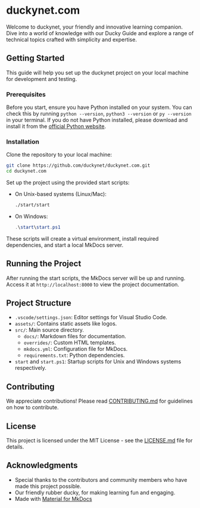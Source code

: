 # duckynet.com


Welcome to duckynet, your friendly and innovative learning companion. Dive into a world of knowledge with our Ducky Guide and explore a range of technical topics crafted with simplicity and expertise.

## Getting Started

This guide will help you set up the duckynet project on your local machine for development and testing.

### Prerequisites

Before you start, ensure you have Python installed on your system. You can check this by running `python --version`, `python3 --version` or `py --version` in your terminal.
If you do not have Python installed, please download and install it from the [official Python website](https://www.python.org/downloads/).

### Installation

Clone the repository to your local machine:

```bash
git clone https://github.com/duckynet/duckynet.com.git
cd duckynet.com
```

Set up the project using the provided start scripts:

- On Unix-based systems (Linux/Mac):
  ```bash
  ./start/start
  ```
- On Windows:
  ```powershell
  .\start\start.ps1
  ```

These scripts will create a virtual environment, install required dependencies, and start a local MkDocs server.

## Running the Project

After running the start scripts, the MkDocs server will be up and running. Access it at `http://localhost:8000` to view the project documentation.

## Project Structure

- `.vscode/settings.json`: Editor settings for Visual Studio Code.
- `assets/`: Contains static assets like logos.
- `src/`: Main source directory.
  - `docs/`: Markdown files for documentation.
  - `overrides/`: Custom HTML templates.
  - `mkdocs.yml`: Configuration file for MkDocs.
  - `requirements.txt`: Python dependencies.
- `start` and `start.ps1`: Startup scripts for Unix and Windows systems respectively.

## Contributing

We appreciate contributions! Please read [CONTRIBUTING.md](https://github.com/duckynet/duckynet.com/contributing.md) for guidelines on how to contribute.

## License

This project is licensed under the MIT License - see the [LICENSE.md](LICENSE.md) file for details.

## Acknowledgments

- Special thanks to the contributors and community members who have made this project possible.
- Our friendly rubber ducky, for making learning fun and engaging.
- Made with [Material for MkDocs](https://squidfunk.github.io/mkdocs-material/)
